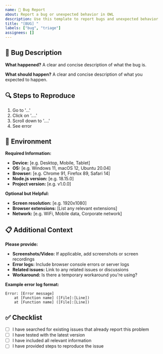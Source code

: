 ```yaml
---
name: 🐛 Bug Report
about: Report a bug or unexpected behavior in OWL
description: Use this template to report bugs and unexpected behavior
title: "[BUG] "
labels: ["bug", "triage"]
assignees: []
---
```


## 🐛 Bug Description

**What happened?**
A clear and concise description of what the bug is.

**What should happen?**
A clear and concise description of what you expected to happen.

## 🔍 Steps to Reproduce

1. Go to '...'
2. Click on '....'
3. Scroll down to '....'
4. See error

## 📱 Environment

**Required Information:**
- **Device:** [e.g. Desktop, Mobile, Tablet]
- **OS:** [e.g. Windows 11, macOS 12, Ubuntu 20.04]
- **Browser:** [e.g. Chrome 91, Firefox 89, Safari 14]
- **Node.js version:** [e.g. 18.15.0]
- **Project version:** [e.g. v1.0.0]

**Optional but Helpful:**
- **Screen resolution:** [e.g. 1920x1080]
- **Browser extensions:** [List any relevant extensions]
- **Network:** [e.g. WiFi, Mobile data, Corporate network]

## 📋 Additional Context

**Please provide:**
- **Screenshots/Video:** If applicable, add screenshots or screen recordings
- **Error logs:** Include browser console errors or server logs
- **Related issues:** Link to any related issues or discussions
- **Workaround:** Is there a temporary workaround you're using?

**Example error log format:**
```
Error: [Error message]
    at [Function name] ([File]:[Line])
    at [Function name] ([File]:[Line])
```

## ✅ Checklist

- [ ] I have searched for existing issues that already report this problem
- [ ] I have tested with the latest version
- [ ] I have included all relevant information
- [ ] I have provided steps to reproduce the issue
